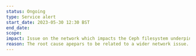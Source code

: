 ```yaml
---
status: Ongoing
type: Service alert
start_date: 2023-05-30 12:30 BST
end_date: 
scope: 
impact: Issue on the network which impacts the Ceph filesystem underpinning /home on Cirrus
reason: The root cause apepars to be related to a wider network issue. 
---
```

